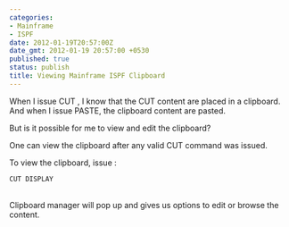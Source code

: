 ```yaml
---
categories:
- Mainframe
- ISPF
date: 2012-01-19T20:57:00Z
date_gmt: 2012-01-19 20:57:00 +0530
published: true
status: publish
title: Viewing Mainframe ISPF Clipboard
---
```


When I issue CUT , I know that the CUT content are placed in a clipboard. And when I issue PASTE, the clipboard content are pasted.<br>

But is it possible for me to view and edit the clipboard?<br>

One can view the clipboard after any valid CUT command was issued.<br>

To view the clipboard, issue : 

```
CUT DISPLAY
```

<br>Clipboard manager will pop up and gives us options to edit or browse the content.
